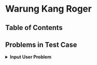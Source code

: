 # Warung Kang Roger

## Table of Contents

## Problems in Test Case
<details>
<summary><b>Input User Problem</b></summary>
Setiap menentukan pilihan, cara user memilih keputusan adalah dengan mengetik ID pilihan yang tersedia. Untuk meng-handle kasus user tidak memberikan pilihan yang benar maka dibuatlah function yang bernama "prosesKeputusan()" dengan parameter (1) input pilihan user, (2) Array berisi pilihan-pilihan ID yang valid, dan (3) besar Array pilihan-pilihan.

<br>

**Screenshot Hasil**

![Handle input user edge case](../img/handle-user-input.png)

<br>

**Code**

```cpp
// Memvalidasi jawaban user -> Akan mengiterasi input user sampai pilihan user benar
int prosesKeputusan(int *usrInput, int *ptrArr, int sizeArr)
{
    if (std::cin.fail())
    {
        std::cin.clear();
        std::cin.ignore();
        *usrInput = -1;
    }

    bool salahInput = false;

    for (int i = 0; i < sizeArr; ++i)
    {
        if (*usrInput == *(ptrArr + i))
        {
            salahInput = true;
        }
    }

    if (salahInput)
    {
        return *usrInput;
    }
    else
    {
        std::cout << "\nInput yang Anda berikan salah! Tolong ketik ID dari pilihan-pilihan yang tersedia, yaitu ";
        bool flagTunggal = true;
        for (int i = 0; i < sizeArr - 1; ++i)
        {
            std::cout << *(ptrArr + i) << ", ";
            flagTunggal = false;
        }
        if (flagTunggal)
        {
            std::cout << *(ptrArr + sizeArr - 1) << ".\n\n";
        }
        else
        {
            std::cout << "dan " << *(ptrArr + sizeArr - 1) << ".\n\n";
        }

        int newUsrInput;
        std::cout << "Pilih ID: ";
        std::cin >> newUsrInput;

        return prosesKeputusan(&newUsrInput, ptrArr, sizeArr);
    }
}
```

</details>